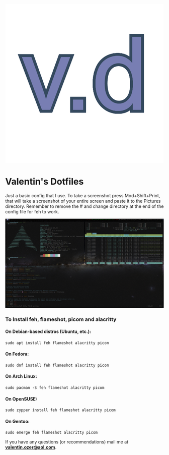 ![Logo](vdotd.png)
# Valentin's Dotfiles

Just a basic config that I use. To take a screenshot press Mod+Shift+Print, that will take a screenshot of your entire screen and paste it to the Pictures directory. Remember to remove the # and change directory at the end of the config file for feh to work.

![Screenshot](screenshot.png)

### To Install feh, flameshot, picom and alacritty

#### On Debian-based distros (Ubuntu, etc.):
```
sudo apt install feh flameshot alacritty picom
```

#### On Fedora:
```
sudo dnf install feh flameshot alacritty picom
``` 

#### On Arch Linux:
```
sudo pacman -S feh flameshot alacritty picom
```

#### On OpenSUSE:
```
sudo zypper install feh flameshot alacritty picom
```

#### On Gentoo:
```
sudo emerge feh flameshot alacritty picom
```

If you have any questions (or recommendations) mail me at **valentin.ozer@aol.com**.
